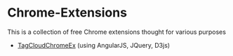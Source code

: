 Chrome-Extensions
=================

This is a collection of free Chrome extensions thought for various purposes

* [TagCloudChromeEx](https://github.com/mlarocca/Chrome-Extensions/tree/master/TagCloudChromeEx) (using AngularJS, JQuery, D3js)